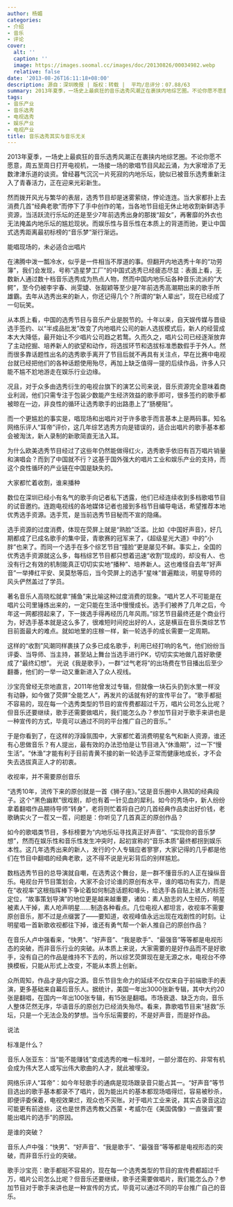 ```yaml
---
author: 杨媚
categories:
- 介绍
- 音乐
- 评论
cover:
  alt: ''
  caption: ''
  image: https://images.soomal.cc/images/doc/20130826/00034982.webp
  relative: false
date: '2013-08-26T16:11:18+08:00'
description: 源自：深圳晚报 | 版权：转载 |  平均/总评分：07.88/63
summary: 2013年夏季，一场史上最疯狂的音乐选秀风潮正在裹挟内地综艺圈。不论你愿不愿意，周五至周日打开电视机，一场接一场的歌唱节目风起云涌，为大家增添了无数津津乐道的谈资。曾经暮气沉沉一片死寂的内地乐坛，貌似已被音乐选秀重新注入了青春活力，正在迎来光彩新生。然而拨开风光与繁华的表层，选秀节目却是迷雾萦绕，悖论连连……
tags:
- 音乐产业
- 音乐选秀
- 电视选秀
- 娱乐产业
- 电视产业
title: 音乐选秀其实与音乐无关
---
```


2013年夏季，一场史上最疯狂的音乐选秀风潮正在裹挟内地综艺圈。不论你愿不愿意，周五至周日打开电视机，一场接一场的歌唱节目风起云涌，为大家增添了无数津津乐道的谈资。曾经暮气沉沉一片死寂的内地乐坛，貌似已被音乐选秀重新注入了青春活力，正在迎来光彩新生。

然而拨开风光与繁华的表层，选秀节目却是迷雾萦绕，悖论连连。当大家都扑上去消费几首“经典老歌”而停下了手中创作的笔，当各地节目组无休止地收割新鲜选手资源，当活跃流行乐坛的还是至少7年前选秀出身的那拨“超女”，再奢靡的外衣也无法掩盖内地乐坛的尴尬现状。而娱乐性与音乐性在本质上的背道而驰，更让中国式选秀距离最初标榜的“音乐梦”渐行渐远。

能唱现场的，未必适合出唱片

在沸腾中泼一瓢冷水，似乎是一件相当不厚道的事。但翻开内地选秀十年的“功劳簿”，我们会发现，号称“造星梦工厂”的中国式选秀已经疲态尽显：表面上看，无数新人通过数十档音乐选秀成为热点人物，然而中国内地乐坛各种音乐流派的“大鳄”，至今仍被李宇春、尚雯婕、张靓颖等至少是7年前选秀高潮期出来的歌手所雄霸。去年从选秀出来的新人，你还记得几个？所谓的“新人辈出”，现在已经成了一句玩笑。

从本质上看，中国的选秀节目与音乐产业是脱节的。十年以来，自天娱传媒与晋级选手签约、以“半成品批发”改变了内地唱片公司的新人选拔模式后，新人的经营成本大大降低，最开始让不少唱片公司趋之若鹜。久而久之，唱片公司已经逐渐放弃了主动挖掘、培养新人的欲望和动作，将选拔环节和选拔标准悉数假手于外人。然而很多靠话题性出名的选秀歌手离开了节目后就不再具有关注点，早在比赛中电视台就已经把他们的各种话题使用殆尽，再加上缺乏值得一提的后续作品，许多人只能不尴不尬地游走在娱乐行业边缘。

况且，对于众多由选秀衍生的电视台旗下的演艺公司来说，音乐资源完全意味着商业利润，他们只需专注于包装少数能产生经济效益的歌手即可，很多签约的歌手都被晾在一边，非良性的循环让选秀歌手的出路患上了“肠梗阻”。

而一个更尴尬的事实是，唱现场和出唱片对于许多歌手而言基本上是两码事。知名网络乐评人“耳帝”评价，这几年综艺选秀方向是错误的，适合出唱片的歌手基本都会被淘汰，新人录制的新歌简直无法入耳。

为什么欧美选秀节目经过了这些年仍然能做得红火，选秀歌手依旧有百万唱片销量和演唱会？而到了中国就不行？这基于国外强大的唱片工业和娱乐产业的支持，而这个良性循环的产业链在中国是缺失的。

大家都忙着收割，谁来播种

数位在深圳已经小有名气的歌手向记者私下透露，他们已经连续收到多档歌唱节目的试音邀约。连跑电视线的各地媒体记者也接到多档节目编导电话，希望推荐本地优秀选手资源。选手荒，是当前选秀节目秘而不宣的隐痛。

选手资源的过度消费，体现在荧屏上就是“熟脸”泛滥。比如《中国好声音》，好几期都成了已成名歌手的集中营，青歌赛的冠军来了，《超级星光大道》中的“小胖”也来了。而同一个选手在多个综艺节目“撞脸”更是屡见不鲜。事实上，全国的优秀选手资源就这么多，每档综艺节目都只想着迅速“收割”现成的，却没有人、也没有行之有效的机制能真正切切实实地“播种”、培养新人。这也难怪自去年“好声音”一举捧红平安、吴莫愁等后，当今荧屏上的选手“星味”普遍黯淡，明星导师的风头俨然盖过了学员。

著名音乐人高晓松就拿“捕鱼”来比喻这种过度消费的现象。“唱片艺人不可能是在唱片公司里锤炼出来的，一定只能在生活中慢慢成长。选手们被养了几年之后，今年这一网都捞起来了，下一拨选手得再经历几年风雨。”综艺节目最终还是个商业行为，好选手基本就是这么多了，很难短时间挖出好的人，这是横亘在音乐类综艺节目前面最大的难点。就如地里的庄稼一样，新一轮选手的成长需要一定周期。

这样的“收割”风潮同样裹挟了众多已成名歌手，利用已经打响的名气，他们纷纷当评委、当导师、当主持，甚至站上舞台当选手进行PK，切切实实地做几首好歌便成了“最终幻想”。 光说《我是歌手》，一群“过气老将”的出场费在节目播出后至少翻番，他们的一举一动又重新进入了众人视线。

沙宝亮曾经无奈地直言，2011年他曾发过专辑，但就像一块石头扔到水里一样没有动静，如今做了荧屏“全能艺人”，再发片的话就有好的宣传平台了。“歌手都挺不容易的，现在每一个选秀类型的节目的宣传费都超过千万，唱片公司怎么比呢？但音乐还要继续，歌手还需要做唱片，我们能怎么办？参加节目对于歌手来讲也是一种宣传的方式，毕竟可以通过不同的平台推广自己的音乐。”

于是你看到了，在这样的浮躁氛围中，大家都忙着消费明星名气和新人资源，谁还有心思做音乐？有人提出，最有效的办法恐怕是让节目进入“休渔期”，过一下“慢生活”。“休渔”才能有利于目前青黄不接的新一轮选手正常而健康地成长，才不会失去选拔真正人才的初衷。

收视率，并不需要原创音乐

“选秀10年，流传下来的原创就是一首《狮子座》。”这是音乐圈中人熟知的经典段子。这个“黑色幽默”很戏剧，却也有着一针见血的犀利。如今的秀场中，新人纷纷拿着翻唱作品期待导师“转身”，老将则忙着将自己的几首经典作品卖出好价钱，老歌确实火了一茬又一茬，问题是：你听见了几首真正的原创作品？

如今的歌唱类节目，多标榜要为“内地乐坛寻找真正好声音”、“实现你的音乐梦想”，然而在娱乐性和音乐性发生冲突时，起初宣称的“音乐本质”最终都拐到娱乐本性。这几年选秀出来的新人，发行的个人专辑应者寥寥，大家记得的几乎都是他们在节目中翻唱的经典老歌，这不得不说是光彩背后的别样尴尬。

数档选秀节目的总导演就自嘲，在选秀这个舞台，是一群不懂音乐的人正在操纵音乐。电视台开节目策划会，大家不会讨论谁的原创有水平，谁的唱功有实力，而是在“收视率”这根指挥棒下争论着如何制造话题和噱头，给选手各自贴上骇人的标签定位，“故事策划导演”的地位更是越来越重要，诸如：素人励志的人生经历，明星被素人干掉，素人呛声明星……制造各种看点。几位电视人都坦言，收视率不需要原创音乐，那不过是点缀罢了――要知道，收视峰值永远出现在戏剧性的时刻。让明星唱一首新歌收视都往下掉，谁还有勇气帮一个新人推自己的原创作品？

在音乐人卢中强看来，“快男”、“好声音”、“我是歌手”、“最强音”等等都是电视形态的突破，而非音乐行业的突破。从本质上来说，大家需要的是好作品而不是好歌手，没有自己的作品是维持不下去的，所以综艺荧屏现在是无源之水，电视台不停换模板，只能从形式上改变，不能从本质上创新。

众所周知，作品才是内容之源。音乐节目生命力的延续不仅仅来自于前端歌手的表演，更多基础来自幕后音乐人。据统计，美国一年出3000张新专辑，其中大约20张是翻唱，在国内一年出100张专辑，有15张是翻唱。市场衰退、缺乏方向，音乐人整体茫然无序，华语音乐的原创力已经消失殆尽。看来，靠歌唱节目来“拯救”乐坛，只是一个无法企及的梦想。当今乐坛需要的，不是好声音，而是好作品。

说法

标准是什么？

音乐人张亚东：当“能不能赚钱”变成选秀的唯一标准时，一部分潜在的、非常有机会成为伟大艺人或写出伟大歌曲的人才，就此被埋没。

网络乐评人“耳帝”：如今年轻歌手的通病是现场跟录音只能占其一。“好声音”等节目选出的歌手基本都录不了唱片，因为能出片的基本都现场唱得烂，容易被秒杀，即便评委保着，电视效果烂，观众也不买账。对于唱片工业来说，其实占录音这边可能更有前途些，这也是世界选秀教父西蒙・考威尔在《美国偶像》一直强调“要能出唱片的选手”的原因。

是谁的突破？

音乐人卢中强：“快男”、“好声音”、“我是歌手”、“最强音”等等都是电视形态的突破，而非音乐行业的突破。

歌手沙宝亮：歌手都挺不容易的，现在每一个选秀类型的节目的宣传费都超过千万，唱片公司怎么比呢？但音乐还要继续，歌手还需要做唱片，我们能怎么办？参加节目对于歌手来讲也是一种宣传的方式，毕竟可以通过不同的平台推广自己的音乐。